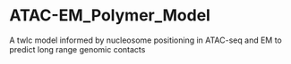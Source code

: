 # ATAC-EM_Polymer_Model
 A twlc model informed by nucleosome positioning in ATAC-seq and EM to predict long range genomic contacts
